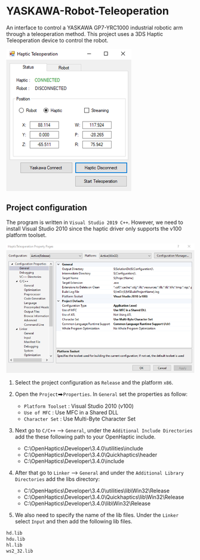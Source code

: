 # YASKAWA-Robot-Teleoperation

An interface to control a YASKAWA GP7-YRC1000 industrial robotic arm through a teleoperation method. This project uses a 3DS Haptic Teleoperation device to control the robot. 


![Config](images/ui_interface.PNG)

## Project configuration

The program is written in `Visual Studio 2019 C++`. However, we need to install Visual Studio 2010 since the haptic driver only supports the v100 platform toolset. 

![Config](images/Config.PNG)

1. Select the project configuration as `Release` and the platform `x86`. 

2. Open the `Project`⮕`Properties`. In `General` set the properties as follow:
   * `Platform Toolset` : Visual Studio 2010 (v100)
   * `Use of MFC` : Use MFC in a Shared DLL
   * `Character Set` : Use Multi-Byte Character Set


2. Next go to `C/C++` --> `General`, under the `Additional Include Directories` add the these following path to your OpenHaptic include.
   * C:\OpenHaptics\Developer\3.4.0\utilities\include
   * C:\OpenHaptics\Developer\3.4.0\Quickhaptics\header
   * C:\OpenHaptics\Developer\3.4.0\include
   
3. After that go to `Linker` --> `General` and under the `Additional Library Directories` add the libs directory:
   * C:\OpenHaptics\Developer\3.4.0\utilities\lib\Win32\Release
   * C:\OpenHaptics\Developer\3.4.0\Quickhaptics\lib\Win32\Release
   * C:\OpenHaptics\Developer\3.4.0\lib\Win32\Release
 
4. We also need to specify the name of the lib files. Under the `Linker` select `Input` and then add the following lib files.
```
hd.lib
hdu.lib
hl.lib
ws2_32.lib
```
  
